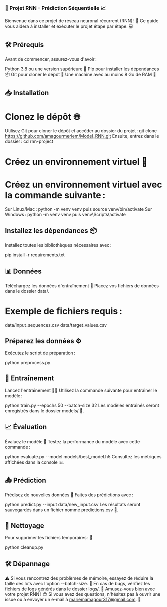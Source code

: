 ### 🌟 Projet RNN - Prédiction Séquentielle 📈
Bienvenue dans ce projet de réseau neuronal récurrent (RNN) ! 🚀 Ce guide vous aidera à installer et exécuter le projet étape par étape. 💻

## 🛠️ Prérequis
Avant de commencer, assurez-vous d'avoir :

Python 3.8 ou une version supérieure 🐍
Pip pour installer les dépendances 📦
Git pour cloner le dépôt 📂
Une machine avec au moins 8 Go de RAM 💾

## 📥 Installation
# Clonez le dépôt 🌐
Utilisez Git pour cloner le dépôt et accéder au dossier du projet :
git clone https://github.com/amagourmeriem/Model_RNN.git
Ensuite, entrez dans le dossier : cd rnn-project

# Créez un environnement virtuel 🐾

# Créez un environnement virtuel avec la commande suivante :
Sur Linux/Mac : python -m venv venv puis source venv/bin/activate
Sur Windows : python -m venv venv puis venv\Scripts\activate


## Installez les dépendances 📦

Installez toutes les bibliothèques nécessaires avec :

pip install -r requirements.txt

## 📊 Données
Téléchargez les données d'entraînement 📂
Placez vos fichiers de données dans le dossier data/.
# Exemple de fichiers requis :

data/input_sequences.csv
data/target_values.csv

## Préparez les données ⚙️
Exécutez le script de préparation :

python preprocess.py

## 🚀 Entraînement
Lancez l'entraînement 🏋️‍♂️
Utilisez la commande suivante pour entraîner le modèle :

python train.py --epochs 50 --batch-size 32
Les modèles entraînés seront enregistrés dans le dossier models/ 📁.

## 📈 Évaluation
Évaluez le modèle 🧪
Testez la performance du modèle avec cette commande :

python evaluate.py --model models/best_model.h5
Consultez les métriques affichées dans la console 📊.

## 📤 Prédiction
Prédisez de nouvelles données 🔮
Faites des prédictions avec :

python predict.py --input data/new_input.csv
Les résultats seront sauvegardés dans un fichier nommé predictions.csv 📑.

## 🧹 Nettoyage
Pour supprimer les fichiers temporaires : 🧽

python cleanup.py
## 🛠️ Dépannage
⚠️ Si vous rencontrez des problèmes de mémoire, essayez de réduire la taille des lots avec l'option --batch-size.
🐛 En cas de bugs, vérifiez les fichiers de logs générés dans le dossier logs/.
🎉 Amusez-vous bien avec votre projet RNN ! 😊
Si vous avez des questions, n'hésitez pas à ouvrir une issue ou à envoyer un e-mail à mariemamagour317@gmail.com. 📩
